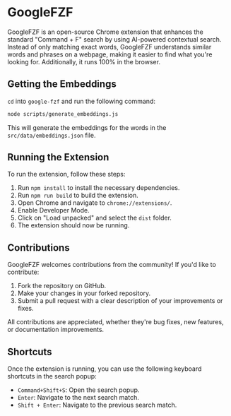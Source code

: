# GoogleFZF
GoogleFZF is an open-source Chrome extension that enhances the standard "Command + F" search by using AI-powered contextual search. Instead of only matching exact words, GoogleFZF understands similar words and phrases on a webpage, making it easier to find what you're looking for. Additionally, it runs 100% in the browser.

## Getting the Embeddings
`cd` into `google-fzf` and run the following command:

``` bash
node scripts/generate_embeddings.js
```

This will generate the embeddings for the words in the `src/data/embeddings.json` file.

## Running the Extension
To run the extension, follow these steps:

1. Run `npm install` to install the necessary dependencies.
2. Run `npm run build` to build the extension.
3. Open Chrome and navigate to `chrome://extensions/`.
4. Enable Developer Mode.
5. Click on "Load unpacked" and select the `dist` folder.
6. The extension should now be running.

## Contributions
GoogleFZF welcomes contributions from the community! If you'd like to contribute:

1. Fork the repository on GitHub.
2. Make your changes in your forked repository.
3. Submit a pull request with a clear description of your improvements or fixes.

All contributions are appreciated, whether they're bug fixes, new features, or documentation improvements.

## Shortcuts
Once the extension is running, you can use the following keyboard shortcuts in the search popup:
- `Command+Shift+S`: Open the search popup.
- `Enter`: Navigate to the next search match.
- `Shift + Enter`: Navigate to the previous search match.